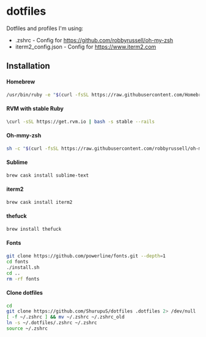 # dotfiles
Dotfiles and profiles I'm using:
* .zshrc - Config for https://github.com/robbyrussell/oh-my-zsh
* iterm2_config.json - Config for https://www.iterm2.com

## Installation

#### Homebrew
```bash
/usr/bin/ruby -e "$(curl -fsSL https://raw.githubusercontent.com/Homebrew/install/master/install)"
```

#### RVM with stable Ruby
```bash
\curl -sSL https://get.rvm.io | bash -s stable --rails
```

#### Oh-mmy-zsh
```bash
sh -c "$(curl -fsSL https://raw.githubusercontent.com/robbyrussell/oh-my-zsh/master/tools/install.sh)"
```

#### Sublime
```bash
brew cask install sublime-text
```

#### iterm2
```bash
brew cask install iterm2
```

#### thefuck
```bash
brew install thefuck
```

#### Fonts
```bash
git clone https://github.com/powerline/fonts.git --depth=1
cd fonts
./install.sh
cd ..
rm -rf fonts
```

#### Clone dotfiles 
```bash
cd
git clone https://github.com/ShurupuS/dotfiles .dotfiles 2> /dev/null || git -C .dotfiles pull
[ -f ~/.zshrc ] && mv ~/.zshrc ~/.zshrc_old
ln -s ~/.dotfiles/.zshrc ~/.zshrc
source ~/.zshrc
```
